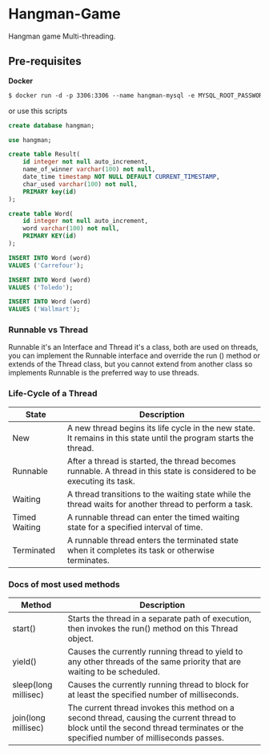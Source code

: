 # Hangman-Game
Hangman game Multi-threading.

## Pre-requisites

**Docker**

```Dockerfile
$ docker run -d -p 3306:3306 --name hangman-mysql -e MYSQL_ROOT_PASSWORD=1234 fgallo94/hangman-mysql

```
or use this scripts

```SQL
create database hangman;

use hangman;

create table Result(
    id integer not null auto_increment,
    name_of_winner varchar(100) not null,
    date_time timestamp NOT NULL DEFAULT CURRENT_TIMESTAMP,
    char_used varchar(100) not null,
    PRIMARY key(id)
);

create table Word(
    id integer not null auto_increment,
    word varchar(100) not null,
    PRIMARY KEY(id)
);

INSERT INTO Word (word)
VALUES ('Carrefour');

INSERT INTO Word (word)
VALUES ('Toledo');

INSERT INTO Word (word)
VALUES ('Wallmart');
```
### Runnable vs Thread
Runnable it's an Interface and Thread it's a class, both are used on threads, you can implement the Runnable interface and override the run () method or extends of the Thread class, but you cannot extend from another class so implements Runnable is the preferred way to use threads.

### Life-Cycle of a Thread

State 	        | Description
----------------|--------------
New             | A new thread begins its life cycle in the new state. It remains in this state until the program starts the thread.
Runnable        | After a  thread is started, the thread becomes runnable. A thread in this state is considered to be executing its task.
Waiting         | A thread transitions to the waiting state while the thread waits for another thread to perform a task.
Timed Waiting   | A runnable thread can enter the timed waiting state for a specified interval of time. 
Terminated      | A runnable thread enters the terminated state when it completes its task or otherwise terminates.

### Docs of most used methods

Method              | Description
--------------------|------------
start()             | Starts the thread in a separate path of execution, then invokes the run() method on this Thread object.
yield()             | Causes the currently running thread to yield to any other threads of the same priority that are waiting to be scheduled.
sleep(long millisec)| Causes the currently running thread to block for at least the specified number of milliseconds.
join(long millisec) | The current thread invokes this method on a second thread, causing the current thread to block until the second thread terminates or the specified number of milliseconds passes.


